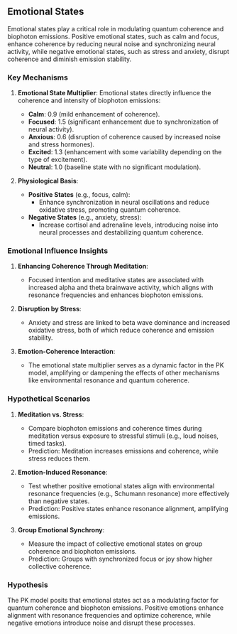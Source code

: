 ## Emotional States

Emotional states play a critical role in modulating quantum coherence and biophoton emissions. Positive emotional states, such as calm and focus, enhance coherence by reducing neural noise and synchronizing neural activity, while negative emotional states, such as stress and anxiety, disrupt coherence and diminish emission stability.

### Key Mechanisms
1. **Emotional State Multiplier**:
   Emotional states directly influence the coherence and intensity of biophoton emissions:
   - **Calm**: 0.9 (mild enhancement of coherence).
   - **Focused**: 1.5 (significant enhancement due to synchronization of neural activity).
   - **Anxious**: 0.6 (disruption of coherence caused by increased noise and stress hormones).
   - **Excited**: 1.3 (enhancement with some variability depending on the type of excitement).
   - **Neutral**: 1.0 (baseline state with no significant modulation).

2. **Physiological Basis**:
   - **Positive States** (e.g., focus, calm):
     - Enhance synchronization in neural oscillations and reduce oxidative stress, promoting quantum coherence.
   - **Negative States** (e.g., anxiety, stress):
     - Increase cortisol and adrenaline levels, introducing noise into neural processes and destabilizing quantum coherence.

### Emotional Influence Insights
1. **Enhancing Coherence Through Meditation**:
   - Focused intention and meditative states are associated with increased alpha and theta brainwave activity, which aligns with resonance frequencies and enhances biophoton emissions.

2. **Disruption by Stress**:
   - Anxiety and stress are linked to beta wave dominance and increased oxidative stress, both of which reduce coherence and emission stability.

3. **Emotion-Coherence Interaction**:
   - The emotional state multiplier serves as a dynamic factor in the PK model, amplifying or dampening the effects of other mechanisms like environmental resonance and quantum coherence.

### Hypothetical Scenarios
1. **Meditation vs. Stress**:
   - Compare biophoton emissions and coherence times during meditation versus exposure to stressful stimuli (e.g., loud noises, timed tasks).
   - Prediction: Meditation increases emissions and coherence, while stress reduces them.

2. **Emotion-Induced Resonance**:
   - Test whether positive emotional states align with environmental resonance frequencies (e.g., Schumann resonance) more effectively than negative states.
   - Prediction: Positive states enhance resonance alignment, amplifying emissions.

3. **Group Emotional Synchrony**:
   - Measure the impact of collective emotional states on group coherence and biophoton emissions.
   - Prediction: Groups with synchronized focus or joy show higher collective coherence.

### Hypothesis
The PK model posits that emotional states act as a modulating factor for quantum coherence and biophoton emissions. Positive emotions enhance alignment with resonance frequencies and optimize coherence, while negative emotions introduce noise and disrupt these processes.
